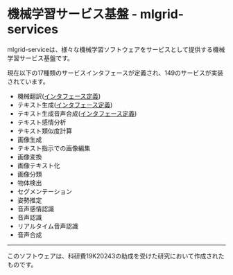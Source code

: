 # 機械学習サービス基盤 - mlgrid-services

mlgrid-serviceは、様々な機械学習ソフトウェアをサービスとして提供する機械学習サービス基盤です。

現在以下の17種類のサービスインタフェースが定義され、149のサービスが実装されています。

* 機械翻訳([インタフェース定義](https://github.com/openlangrid/mlgrid/blob/master/org.langrid.service.ml/src/main/java/org/langrid/service/ml/TranslationService.java))
* テキスト生成([インタフェース定義](https://github.com/openlangrid/mlgrid-services/blob/master/src/main/java/org/langrid/service/ml/interim/TextGenerationService.java))
* テキスト生成音声合成([インタフェース定義](https://github.com/openlangrid/mlgrid-services/blob/master/src/main/java/org/langrid/service/ml/interim/TextGenerationWithTextToSpeechService.java))
* テキスト感情分析
* テキスト類似度計算
* 画像生成
* テキスト指示での画像編集
* 画像変換
* 画像テキスト化
* 画像分類
* 物体検出
* セグメンテーション
* 姿勢推定
* 音声感情認識
* 音声認識
* リアルタイム音声認識
* 音声合成

---

このソフトウェアは、科研費19K20243の助成を受けた研究において作成されたものです。
